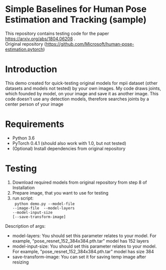 # Simple Baselines for Human Pose Estimation and Tracking (sample)

This repository contains testing code for the paper https://arxiv.org/abs/1804.06208 .  <br>
Original repository (https://github.com/Microsoft/human-pose-estimation.pytorch)

# Introduction
This demo created for quick-testing original models for mpii dataset (other datasets and models not tested) by your own images. My code draws joints, which founded by model, on your image and save it as another image. This code doesn't use any detection models, therefore searches joints by a center person of your image

# Requirements
* Python 3.6
* PyTorch 0.4.1 (should also work with 1.0, but not tested)
* (Optional) Install dependencies from original repository

# Testing
1. Download required models from original repository from step 8 of Installation
2. Prepare image, that you want to use for testing
3. run script:<br>
<code> python demo.py --model-file <path to model> --image-file <path to image> --model-layers <count of layers> --model-input-size <size of input layer> [--save-transform-image]</code>

Description of args:
* model-layers: You should set this parameter relates to your model. For example, "pose_resnet_152_384x384.pth.tar" model has 152 layers 
* model-input-size: You should set this parameter relates to your model. For example, "pose_resnet_152_384x384.pth.tar" model has size 384
* save-transform-image: You can set it for saving temp image after resizing

